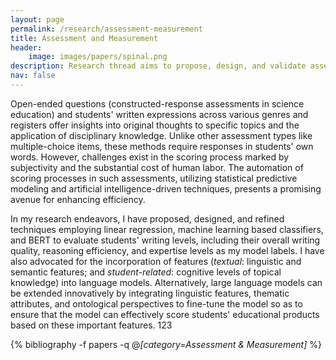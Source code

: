 ```yaml
---
layout: page
permalink: /research/assessment-measurement
title: Assessment and Measurement
header:
    image: images/papers/spinal.png
description: Research thread aims to propose, design, and validate assessment framework as a pivotal driver for the entire learning system.
nav: false
---
```


Open-ended questions (constructed-response assessments in science education) and students' written expressions across various genres and registers offer insights into original thoughts to specific topics and the application of disciplinary knowledge. Unlike other assessment types like multiple-choice items, these methods require responses in students' own words. However, challenges exist in the scoring process marked by subjectivity and the substantial cost of human labor. The automation of scoring processes in such assessments, utilizing statistical predictive modeling and artificial intelligence-driven techniques, presents a promising avenue for enhancing efficiency.

In my research endeavors, I have proposed, designed, and refined techniques employing linear regression, machine learning based classifiers, and BERT to evaluate students' writing levels, including their overall writing quality, reasoning efficiency, and expertise levels as my model labels. I have also advocated for the incorporation of features (*textual*: linguistic and semantic features; and *student-related*: cognitive levels of topical knowledge) into language models. Alternatively, large language models can be extended innovatively by integrating linguistic features, thematic attributes, and ontological perspectives to fine-tune the model so as to ensure that the model can effectively score students' educational products based on these important features. 123

<div class="publications">

{% bibliography -f papers -q @*[category=Assessment & Measurement]* %}

</div>
